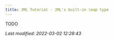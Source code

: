 ```yaml
---
title: JML Tutorial - JML's built-in \map type
---
```


TODO

_Last modified: 2022-03-02 12:28:43_

